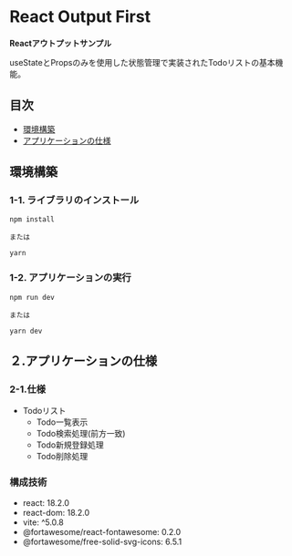 # React Output First

**Reactアウトプットサンプル**

useStateとPropsのみを使用した状態管理で実装されたTodoリストの基本機能。

## 目次
- [環境構築](#環境構築)
- [アプリケーションの仕様](#アプリケーションの仕様)

## 環境構築

### 1-1. ライブラリのインストール
```
npm install

または

yarn
```
### 1-2. アプリケーションの実行
```
npm run dev

または

yarn dev
```
## ２.アプリケーションの仕様
### 2-1.仕様
- Todoリスト
  - Todo一覧表示
  - Todo検索処理(前方一致)
  - Todo新規登録処理
  - Todo削除処理

### 構成技術
- react: 18.2.0
- react-dom: 18.2.0
- vite: ^5.0.8
- @fortawesome/react-fontawesome: 0.2.0
- @fortawesome/free-solid-svg-icons: 6.5.1